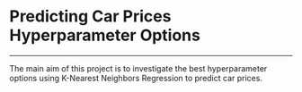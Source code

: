 # Predicting Car Prices Hyperparameter Options
***
The main aim of this project is to investigate the best hyperparameter options using K-Nearest Neighbors Regression to predict car prices.

